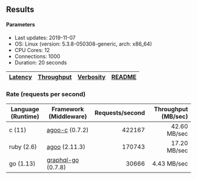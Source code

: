 ## Results

<!-- Result from here -->

#### Parameters
- Last updates: 2019-11-07
- OS: Linux (version: 5.3.8-050308-generic, arch: x86_64)
- CPU Cores: 12
- Connections: 1000
- Duration: 20 seconds

| [Latency](latency.md) | [Throughput](throughput.md) | [Verbosity](verbosity.md) | [README](README.md) |
| --------------------- | --------------------------- | ------------------------- | ------------------- |

### Rate (requests per second)
| Language (Runtime) | Framework (Middleware) | Requests/second | Throughput (MB/sec) |
| -------------------| ---------------------- | ---------------:| -------------------:|
| c (11) | [agoo-c](github.com/ohler55/agoo-c) (0.7.2) | 422167 | 42.60 MB/sec |
| ruby (2.6) | [agoo](github.com/ohler55/agoo) (2.11.3) | 170743 | 17.20 MB/sec |
| go (1.13) | [graphql-go](https://github.com/graphql-go/graphql) (0.7.8) | 30666 | 4.43 MB/sec |

<!-- Result till here -->
